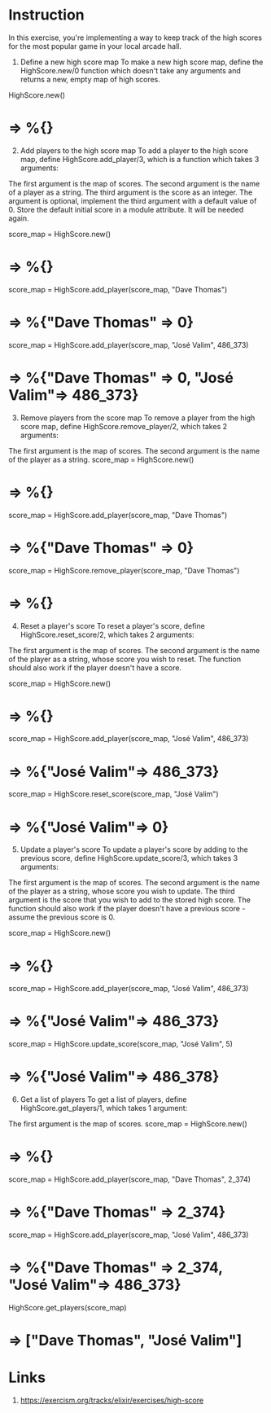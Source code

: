 # Instruction
In this exercise, you're implementing a way to keep track of the high scores for the most popular game in your local arcade hall.

1. Define a new high score map
To make a new high score map, define the HighScore.new/0 function which doesn't take any arguments and returns a new, empty map of high scores.

HighScore.new()
# => %{}
2. Add players to the high score map
To add a player to the high score map, define HighScore.add_player/3, which is a function which takes 3 arguments:

The first argument is the map of scores.
The second argument is the name of a player as a string.
The third argument is the score as an integer. The argument is optional, implement the third argument with a default value of 0.
Store the default initial score in a module attribute. It will be needed again.

score_map = HighScore.new()
# => %{}
score_map = HighScore.add_player(score_map, "Dave Thomas")
# => %{"Dave Thomas" => 0}
score_map = HighScore.add_player(score_map, "José Valim", 486_373)
# => %{"Dave Thomas" => 0, "José Valim"=> 486_373}
3. Remove players from the score map
To remove a player from the high score map, define HighScore.remove_player/2, which takes 2 arguments:

The first argument is the map of scores.
The second argument is the name of the player as a string.
score_map = HighScore.new()
# => %{}
score_map = HighScore.add_player(score_map, "Dave Thomas")
# => %{"Dave Thomas" => 0}
score_map = HighScore.remove_player(score_map, "Dave Thomas")
# => %{}
4. Reset a player's score
To reset a player's score, define HighScore.reset_score/2, which takes 2 arguments:

The first argument is the map of scores.
The second argument is the name of the player as a string, whose score you wish to reset.
The function should also work if the player doesn't have a score.

score_map = HighScore.new()
# => %{}
score_map = HighScore.add_player(score_map, "José Valim", 486_373)
# => %{"José Valim"=> 486_373}
score_map = HighScore.reset_score(score_map, "José Valim")
# => %{"José Valim"=> 0}
5. Update a player's score
To update a player's score by adding to the previous score, define HighScore.update_score/3, which takes 3 arguments:

The first argument is the map of scores.
The second argument is the name of the player as a string, whose score you wish to update.
The third argument is the score that you wish to add to the stored high score.
The function should also work if the player doesn't have a previous score - assume the previous score is 0.

score_map = HighScore.new()
# => %{}
score_map = HighScore.add_player(score_map, "José Valim", 486_373)
# => %{"José Valim"=> 486_373}
score_map = HighScore.update_score(score_map, "José Valim", 5)
# => %{"José Valim"=> 486_378}
6. Get a list of players
To get a list of players, define HighScore.get_players/1, which takes 1 argument:

The first argument is the map of scores.
score_map = HighScore.new()
# => %{}
score_map = HighScore.add_player(score_map, "Dave Thomas", 2_374)
# => %{"Dave Thomas" => 2_374}
score_map = HighScore.add_player(score_map, "José Valim", 486_373)
# => %{"Dave Thomas" => 2_374, "José Valim"=> 486_373}
HighScore.get_players(score_map)
# => ["Dave Thomas", "José Valim"]

# Links
1. https://exercism.org/tracks/elixir/exercises/high-score